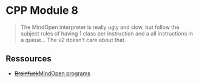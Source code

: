 # CPP Module 8

>The MindOpen interpreter is really ugly and slow, but follow the subject rules of having 1 class per Instruction and a all instructions in a queue... The *v2* doesn't care about that.

## Ressources

* [~~Brainfuck~~MindOpen programs](https://copy.sh/brainfuck/)
